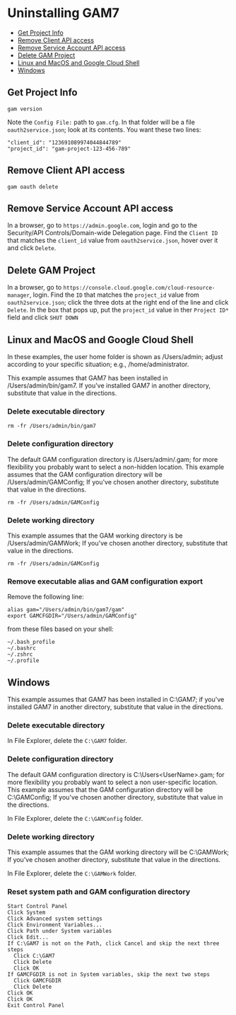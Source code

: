 # Uninstalling GAM7

- [Get Project Info](#get-project-info)
- [Remove Client API access](#remove-client-api-access)
- [Remove Service Account API access](#remove-service-account-api-access)
- [Delete GAM Project](#delete-gam-project)
- [Linux and MacOS and Google Cloud Shell](#linux-and-mac-os-and-google-cloud-shell)
- [Windows](#windows)

## Get Project Info
```
gam version
```

Note the `Config File:` path to `gam.cfg`. In that folder will be a file `oauth2service.json`; look at its contents.
You want these two lines:
```
"client_id": "123691089974044844789"
"project_id": "gam-project-123-456-789"
```

## Remove Client API access
```
gam oauth delete
```

## Remove Service Account API access
In a browser, go to `https://admin.google.com`, login and go to the Security/API Controls/Domain-wide Delegation page.
Find the `Client ID` that matches the `client_id` value from `oauth2service.json`, hover over it and click `Delete`.	

## Delete GAM Project
In a browser, go to `https://console.cloud.google.com/cloud-resource-manager`, login. Find the `ID` that matches
the `project_id` value from `oauth2service.json`; click the three dots at the right end of the line and click `Delete`.
In the box that pops up, put the `project_id` value in ther `Project ID*` field and click `SHUT DOWN`

## Linux and MacOS and Google Cloud Shell

In these examples, the user home folder is shown as /Users/admin; adjust according to your
specific situation; e.g., /home/administrator.

This example assumes that GAM7 has been installed in /Users/admin/bin/gam7.
If you've installed GAM7 in another directory, substitute that value in the directions.

### Delete executable directory

```
rm -fr /Users/admin/bin/gam7
```

### Delete configuration directory

The default GAM configuration directory is /Users/admin/.gam; for more flexibility you
probably want to select a non-hidden location. This example assumes that the GAM
configuration directory will be /Users/admin/GAMConfig; If you've chosen another directory,
substitute that value in the directions.
```
rm -fr /Users/admin/GAMConfig
```

### Delete  working directory

This example assumes that the GAM working directory is be /Users/admin/GAMWork; If you've chosen
another directory, substitute that value in the directions.
```
rm -fr /Users/admin/GAMConfig
```

### Remove executable alias and GAM configuration export

Remove the following line:
```
alias gam="/Users/admin/bin/gam7/gam"
export GAMCFGDIR="/Users/admin/GAMConfig"
```
from these files based on your shell:
```
~/.bash_profile
~/.bashrc
~/.zshrc
~/.profile
```

## Windows

This example assumes that GAM7 has been installed in C:\GAM7; if you've installed
GAM7 in another directory, substitute that value in the directions.

### Delete executable directory

In File Explorer, delete the `C:\GAM7` folder.

### Delete configuration directory

The default GAM configuration directory is C:\Users\<UserName>\.gam; for more flexibility you
probably want to select a non user-specific location. This example assumes that the GAM
configuration directory will be C:\GAMConfig; If you've chosen another directory,
substitute that value in the directions.

In File Explorer, delete the `C:\GAMConfig` folder.

### Delete working directory

This example assumes that the GAM working directory will be C:\GAMWork; If you've chosen
another directory, substitute that value in the directions.

In File Explorer, delete the `C:\GAMWork` folder.

### Reset system path and GAM configuration directory
```
Start Control Panel
Click System
Click Advanced system settings
Click Environment Variables...
Click Path under System variables
Click Edit...
If C:\GAM7 is not on the Path, click Cancel and skip the next three steps
  Click C:\GAM7
  Click Delete
  Click OK
If GAMCFGDIR is not in System variables, skip the next two steps
  Click GAMCFGDIR
  Click Delete
Click OK
Click OK
Exit Control Panel
```

